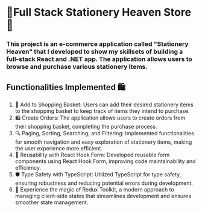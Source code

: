 # 🌟Full Stack Stationery Heaven Store🌟

### This project is an e-commerce application called "Stationery Heaven" that I developed to show my skillsets of building a full-stack React and .NET app. The application allows users to browse and purchase various stationery items.

## Functionalities Implemented 🛍️

1. 🛒 Add to Shopping Basket: Users can add their desired stationery items to the shopping basket to keep track of items they intend to purchase.
2. 🛍️ Create Orders: The application allows users to create orders from their shopping basket, completing the purchase process.
3. 🔍 Paging, Sorting, Searching, and Filtering: Implemented functionalities for smooth navigation and easy exploration of stationery items, making the user experience more efficient.
4. 🔄 Reusability with React Hook Form: Developed reusable form components using React Hook Form, improving code maintainability and efficiency.
5. 🛡️ Type Safety with TypeScript: Utilized TypeScript for type safety, ensuring robustness and reducing potential errors during development.
6. 🧙 Experience the magic of Redux Toolkit, a modern approach to managing client-side states that streamlines development and ensures smoother state management.
